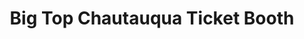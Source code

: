 ---
title: "Big Top Chautauqua Ticket Booth"
url: /bayfield/big-top-chautauqua-ticket-booth/
shop: ticket
---